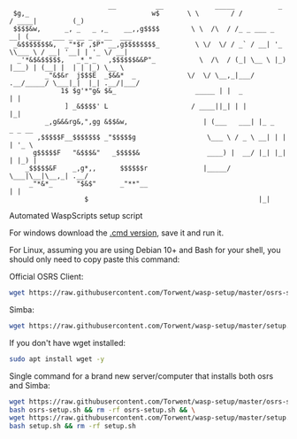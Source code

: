```
						 __          __             _____           _
 $g,_                               w$		 \ \        / /            / ____|         (_)
 $$$$&w,      _, _   _ ,_    __,,g$$$$		  \ \  /\  / /_ _ ___ _ __| (___   ___ _ __ _ _ __  ___
 _&$$$$$$$&,  _"*$r ,$P" __,g$$$$$$$$_		   \ \/  \/ / _` / __| '_ \\___ \ / __| '__| | '_ \/ __|
  _'*&$&$$$$$,   _*_"_   ,$$$$$$&&P"_		    \  /\  / (_| \__ \ |_) |___) | (__| |  | | |_) \__ \
         _"&$&r  j$$$E  _$&&*  _		     \/  \/ \__,_|___/ .__/_____/ \___|_|  |_| .__/|___/
             1$ $g'*"g& $&_				       _____ | |  _                  | |
              ] _&$$$$' L				      / ____||_| | |                 |_|
         _,g&&&rg&,",gg &$$&w,				     | (___   ___| |_ _   _ _ __
       ,$$$$$F__$$$$$$$ _"$$$$$g			      \___ \ / _ \ __| | | | '_ \
      g$$$$$F   "&$$$&"   _$$$$$&			      ____) |  __/ |_| |_| | |_) |
    _$$$$$&F    _,g*,,      $$$$$$r			     |_____/ \___|\__|\__,_| .__/
     _"*&*_      "$&$"      _"**"__			                           | |
                   $   						                   |_|
```

Automated WaspScripts setup script

For windows download the [.cmd version](https://raw.githubusercontent.com/Torwent/wasp-setup/master/setup.cmd), save it and run it.

For Linux, assuming you are using Debian 10+ and Bash for your shell, you should only need to copy paste this command:

Official OSRS Client:
```bash
wget https://raw.githubusercontent.com/Torwent/wasp-setup/master/osrs-setup.sh && bash osrs-setup.sh && rm -rf osrs-setup.sh
```

Simba:
```bash
wget https://raw.githubusercontent.com/Torwent/wasp-setup/master/setup.sh && bash setup.sh && rm -rf setup.sh
```

If you don't have wget installed:
```bash
sudo apt install wget -y
```


Single command for a brand new server/computer that installs both osrs and Simba:
```bash
wget https://raw.githubusercontent.com/Torwent/wasp-setup/master/osrs-setup.sh && \
bash osrs-setup.sh && rm -rf osrs-setup.sh && \
wget https://raw.githubusercontent.com/Torwent/wasp-setup/master/setup.sh && \
bash setup.sh && rm -rf setup.sh
```